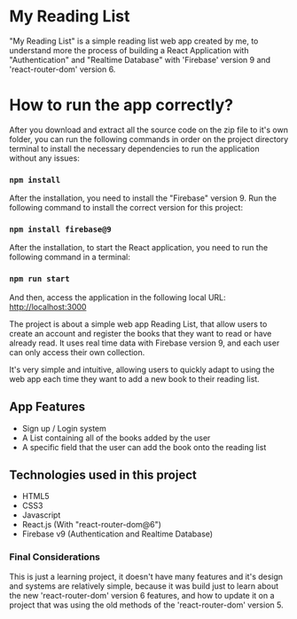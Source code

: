 # My Reading List

"My Reading List" is a simple reading list web app created by me, to understand more the process of building a React
 Application with "Authentication" and "Realtime Database" with 'Firebase' version 9 and 'react-router-dom' version 6. 

# How to run the app correctly?

After you download and extract all the source code on the zip file to it's own folder, you can run the following commands in order on the project directory terminal to install the necessary dependencies to run the application without any issues:

### `npm install`

After the installation, you need to install the "Firebase" version 9.
Run the following command to install the correct version for this project:

### `npm install firebase@9`

After the installation, to start the React application, you need to run the following command in a terminal:

### `npm run start`

And then, access the application in the following local URL:
[http://localhost:3000](http://localhost:3000)

The project is about a simple web app Reading List, that allow users to create an account and register the books that they want to read or have already read. It uses real time data with Firebase version 9, and each user can only access their own collection.

It's very simple and intuitive, allowing users to quickly adapt to using the web app each time they want to add a new book to their reading list.

## App Features

- Sign up / Login system
- A List containing all of the books added by the user
- A specific field that the user can add the book onto the reading list 

## Technologies used in this project

- HTML5
- CSS3
- Javascript
- React.js (With "react-router-dom@6")
- Firebase v9 (Authentication and Realtime Database)

### Final Considerations

This is just a learning project, it doesn't have many features and it's design and systems are relatively simple, because it was build just to learn about the new 'react-router-dom' version 6 features, and how to update it on a project that was using the old methods of the 'react-router-dom' version 5.